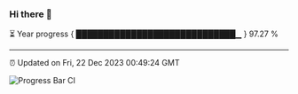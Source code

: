 ### Hi there 👋

⏳ Year progress { █████████████████████████████▁ } 97.27 %

---

⏰ Updated on Fri, 22 Dec 2023 00:49:24 GMT

![Progress Bar CI](https://github.com/liununu/liununu/workflows/Progress%20Bar%20CI/badge.svg)
